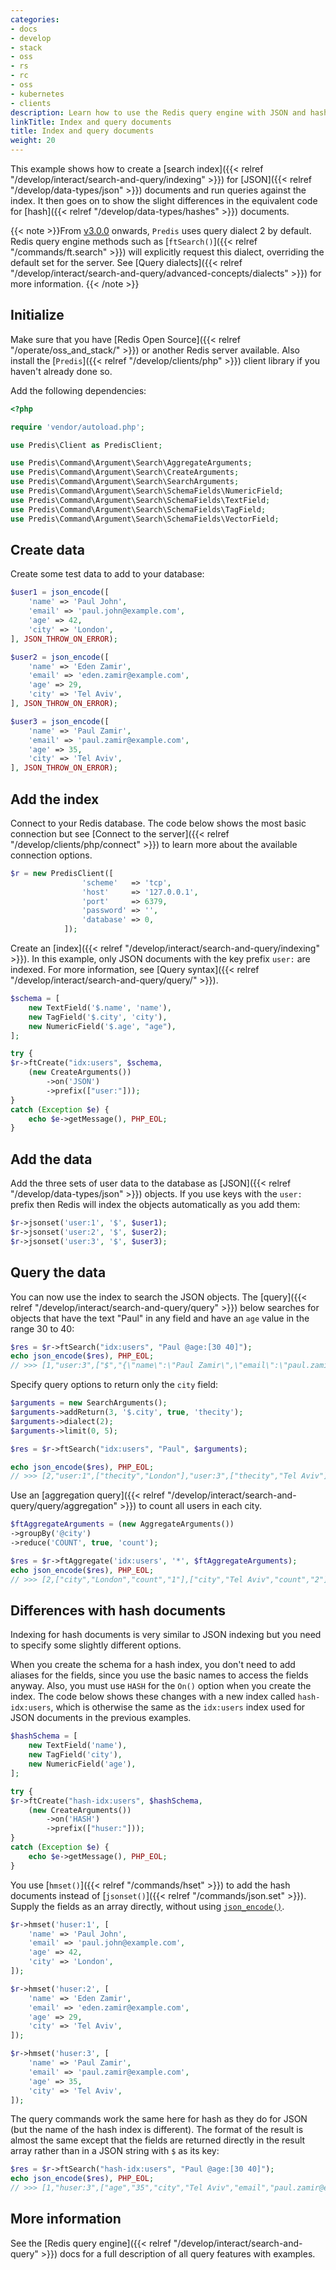 ```yaml
---
categories:
- docs
- develop
- stack
- oss
- rs
- rc
- oss
- kubernetes
- clients
description: Learn how to use the Redis query engine with JSON and hash documents.
linkTitle: Index and query documents
title: Index and query documents
weight: 20
---
```


This example shows how to create a
[search index]({{< relref "/develop/interact/search-and-query/indexing" >}})
for [JSON]({{< relref "/develop/data-types/json" >}}) documents and
run queries against the index. It then goes on to show the slight differences
in the equivalent code for [hash]({{< relref "/develop/data-types/hashes" >}})
documents.

{{< note >}}From [v3.0.0](https://github.com/predis/predis/releases/tag/v3.0.0) onwards,
`Predis` uses query dialect 2 by default.
Redis query engine methods such as [`ftSearch()`]({{< relref "/commands/ft.search" >}})
will explicitly request this dialect, overriding the default set for the server.
See
[Query dialects]({{< relref "/develop/interact/search-and-query/advanced-concepts/dialects" >}})
for more information.
{{< /note >}}

## Initialize

Make sure that you have [Redis Open Source]({{< relref "/operate/oss_and_stack/" >}})
or another Redis server available. Also install the
[`Predis`]({{< relref "/develop/clients/php" >}}) client library if you
haven't already done so.

Add the following dependencies:

```php
<?php

require 'vendor/autoload.php';

use Predis\Client as PredisClient;

use Predis\Command\Argument\Search\AggregateArguments;
use Predis\Command\Argument\Search\CreateArguments;
use Predis\Command\Argument\Search\SearchArguments;
use Predis\Command\Argument\Search\SchemaFields\NumericField;
use Predis\Command\Argument\Search\SchemaFields\TextField;
use Predis\Command\Argument\Search\SchemaFields\TagField;
use Predis\Command\Argument\Search\SchemaFields\VectorField;
```

## Create data

Create some test data to add to your database:

```php
$user1 = json_encode([
    'name' => 'Paul John',
    'email' => 'paul.john@example.com',
    'age' => 42,
    'city' => 'London',
], JSON_THROW_ON_ERROR);

$user2 = json_encode([
    'name' => 'Eden Zamir',
    'email' => 'eden.zamir@example.com',
    'age' => 29,
    'city' => 'Tel Aviv',
], JSON_THROW_ON_ERROR);

$user3 = json_encode([
    'name' => 'Paul Zamir',
    'email' => 'paul.zamir@example.com',
    'age' => 35,
    'city' => 'Tel Aviv',
], JSON_THROW_ON_ERROR);
```

## Add the index

Connect to your Redis database. The code below shows the most
basic connection but see
[Connect to the server]({{< relref "/develop/clients/php/connect" >}})
to learn more about the available connection options.

```php
$r = new PredisClient([
                'scheme'   => 'tcp',
                'host'     => '127.0.0.1',
                'port'     => 6379,
                'password' => '',
                'database' => 0,
            ]);
```

Create an
[index]({{< relref "/develop/interact/search-and-query/indexing" >}}).
In this example, only JSON documents with the key prefix `user:` are indexed.
For more information, see
[Query syntax]({{< relref "/develop/interact/search-and-query/query/" >}}).

```php
$schema = [
    new TextField('$.name', 'name'),
    new TagField('$.city', 'city'),
    new NumericField('$.age', "age"),
];

try {
$r->ftCreate("idx:users", $schema,
    (new CreateArguments())
        ->on('JSON')
        ->prefix(["user:"]));
}
catch (Exception $e) {
    echo $e->getMessage(), PHP_EOL;
}
```

## Add the data

Add the three sets of user data to the database as
[JSON]({{< relref "/develop/data-types/json" >}}) objects.
If you use keys with the `user:` prefix then Redis will index the
objects automatically as you add them:

```php
$r->jsonset('user:1', '$', $user1);
$r->jsonset('user:2', '$', $user2);
$r->jsonset('user:3', '$', $user3);
```

## Query the data

You can now use the index to search the JSON objects. The
[query]({{< relref "/develop/interact/search-and-query/query" >}})
below searches for objects that have the text "Paul" in any field
and have an `age` value in the range 30 to 40:

```php
$res = $r->ftSearch("idx:users", "Paul @age:[30 40]");
echo json_encode($res), PHP_EOL;
// >>> [1,"user:3",["$","{\"name\":\"Paul Zamir\",\"email\":\"paul.zamir@example.com\",\"age\":35,\"city\":\"London\"}"]]
```

Specify query options to return only the `city` field:

```php
$arguments = new SearchArguments();
$arguments->addReturn(3, '$.city', true, 'thecity');
$arguments->dialect(2);
$arguments->limit(0, 5);

$res = $r->ftSearch("idx:users", "Paul", $arguments);

echo json_encode($res), PHP_EOL;
// >>> [2,"user:1",["thecity","London"],"user:3",["thecity","Tel Aviv"]]
```

Use an
[aggregation query]({{< relref "/develop/interact/search-and-query/query/aggregation" >}})
to count all users in each city.

```php
$ftAggregateArguments = (new AggregateArguments())
->groupBy('@city')
->reduce('COUNT', true, 'count');

$res = $r->ftAggregate('idx:users', '*', $ftAggregateArguments);
echo json_encode($res), PHP_EOL;
// >>> [2,["city","London","count","1"],["city","Tel Aviv","count","2"]]
```

## Differences with hash documents

Indexing for hash documents is very similar to JSON indexing but you
need to specify some slightly different options.

When you create the schema for a hash index, you don't need to
add aliases for the fields, since you use the basic names to access
the fields anyway. Also, you must use `HASH` for the `On()` option
when you create the index. The code below shows these changes with
a new index called `hash-idx:users`, which is otherwise the same as
the `idx:users` index used for JSON documents in the previous examples.

```php
$hashSchema = [
    new TextField('name'),
    new TagField('city'),
    new NumericField('age'),
];

try {
$r->ftCreate("hash-idx:users", $hashSchema,
    (new CreateArguments())
        ->on('HASH')
        ->prefix(["huser:"]));
}
catch (Exception $e) {
    echo $e->getMessage(), PHP_EOL;
}
```

You use [`hmset()`]({{< relref "/commands/hset" >}}) to add the hash
documents instead of [`jsonset()`]({{< relref "/commands/json.set" >}}).
Supply the fields as an array directly, without using
[`json_encode()`](https://www.php.net/manual/en/function.json-encode.php).

```php
$r->hmset('huser:1', [
    'name' => 'Paul John',
    'email' => 'paul.john@example.com',
    'age' => 42,
    'city' => 'London',
]);

$r->hmset('huser:2', [
    'name' => 'Eden Zamir',
    'email' => 'eden.zamir@example.com',
    'age' => 29,
    'city' => 'Tel Aviv',
]);

$r->hmset('huser:3', [
    'name' => 'Paul Zamir',
    'email' => 'paul.zamir@example.com',
    'age' => 35,
    'city' => 'Tel Aviv',
]);
```

The query commands work the same here for hash as they do for JSON (but
the name of the hash index is different). The format of the result is
almost the same except that the fields are returned directly in the
result array rather than in a JSON string with `$` as its key:

```php
$res = $r->ftSearch("hash-idx:users", "Paul @age:[30 40]");
echo json_encode($res), PHP_EOL;
// >>> [1,"huser:3",["age","35","city","Tel Aviv","email","paul.zamir@example.com","name","Paul Zamir"]]
```

## More information

See the [Redis query engine]({{< relref "/develop/interact/search-and-query" >}}) docs
for a full description of all query features with examples.
